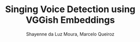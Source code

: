 ---
paperId: 53
author: Shayenne da Luz Moura, Marcelo Queiroz
publicationauthor: Moura, S. L. et al.
title: Singing Voice Detection using VGGish Embeddings
pdf: Oral_Shayenne_Moura.pdf
poster: --
alt: --
type: Oral & Poster
topic: Machine Learning Applications
link: --
conference: neurips
year: 2018
tags: neurips-2018
location: Montreal, Canada
---